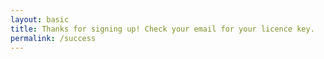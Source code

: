 ```yaml
---
layout: basic
title: Thanks for signing up! Check your email for your licence key.
permalink: /success
---
```


